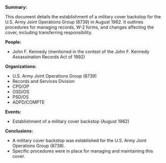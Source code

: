 **Summary:**

This document details the establishment of a military cover backstop for the U.S. Army Joint Operations Group (8739) in August 1962. It outlines procedures for managing records, W-2 forms, and changes affecting the cover, including transferring responsibility.

**People:**

*   John F. Kennedy (mentioned in the context of the John F. Kennedy Assassination Records Act of 1992)

**Organizations:**

*   U.S. Army Joint Operations Group (8739)
*   Records and Services Division
*   CPD/OP
*   OSD/OS
*   PSD/OS
*   ADPD/COMPTE

**Events:**

*   Establishment of a military cover backstop (August 1962)

**Conclusions:**

*   A military cover backstop was established for the U.S. Army Joint Operations Group (8739).
*   Specific procedures were in place for managing and maintaining this cover.
